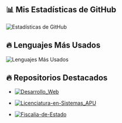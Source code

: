## 📊 Mis Estadísticas de GitHub
![Estadísticas de GitHub](https://github-readme-stats.vercel.app/api?username=LRondinelli04&show_icons=true&theme=dark&count_private=true&cache_seconds=1800)


## 🔥 Lenguajes Más Usados
![Lenguajes Más Usados](https://github-readme-stats.vercel.app/api/top-langs/?username=LRondinelli04&layout=compact&theme=dark)

## 🔥 Repositorios Destacados

- [![Desarrollo_Web](https://github-readme-stats.vercel.app/api/pin/?username=LRondinelli04&repo=Desarrollo_Web&theme=dark)](https://github.com/LRondinelli04/Desarrollo_Web)

- [![Licenciatura-en-Sistemas_APU](https://github-readme-stats.vercel.app/api/pin/?username=LRondinelli04&repo=Licenciatura-en-Sistemas_APU&theme=dark)](https://github.com/LRondinelli04/Licenciatura-en-Sistemas_APU)

- [![Fiscalia-de-Estado](https://github-readme-stats.vercel.app/api/pin/?username=LRondinelli04&repo=Fiscalia-de-Estado&theme=dark)](https://github.com/LRondinelli04/Fiscalia-de-Estado)






